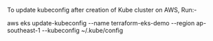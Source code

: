 
To update kubeconfig after creation of Kube cluster on AWS, Run:-

aws eks update-kubeconfig --name terraform-eks-demo  --region ap-southeast-1 --kubeconfig ~/.kube/config
